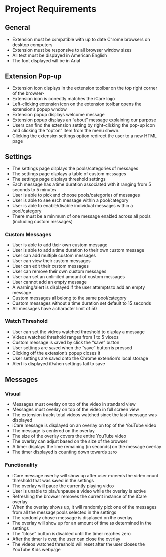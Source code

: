# Project Requirements

## General
- Extension must be compatible with up to date Chrome browsers on desktop computers
- Extension must be responsive to all browser window sizes
- All text must be displayed in American English
- The font displayed will be in Arial

## Extension Pop-up
- Extension icon displays in the extension toolbar on the top right corner of the browser- 
- Extension icon is correctly matches the iCare logo
- Left-clicking extension icon on the extension toolbar opens the extension’s popup window 
- Extension popup displays welcome message
- Extension popup displays an “about” message explaining our purpose 
- Users can find the extension setting by right-clicking the pop-up icon and clicking the “option” item from the menu shown. 
- Clicking the extension settings option redirect the user to a new HTML page

## Settings
- The settings page displays the pools/categories of messages
- The settings page displays a table of custom messages
- The settings page displays threshold settings
- Each message has a time duration associated with it ranging from 5 seconds to 5 minutes
- User is able to pick and choose pools/categories of messages
- User is able to see each message within a pool/category
- User is able to enable/disable individual messages within a pool/category
- There must be a minimum of one message enabled across all pools (including custom messages)

### Custom Messages
- User is able to add their own custom message
- User is able to add a time duration to their own custom message
- User can add multiple custom messages
- User can view their custom messages
- User can edit their custom messages
- User can remove their own custom messages
- User can set an unlimited amount of custom messages
- User cannot add an empty message
- A warning/alert is displayed if the user attempts to add an empty message
- Custom messages all belong to the same pool/category
- Custom messages without a time duration set default to 15 seconds
- All messages have a character limit of 50

### Watch Threshold
- User can set the videos watched threshold to display a message
- Videos watched threshold ranges from 1 to 5 videos
- Custom message is saved by click the “save” button
- User settings are saved when the “save” button is pressed 
- Clicking off the extension’s popup closes it
- User settings are saved onto the Chrome extension’s local storage
- Alert is displayed if/when settings fail to save

## Messages

### Visual
- Messages must overlay on top of the video in standard view
- Messages must overlay on top of the video in full screen view
- The extension tracks total videos watched since the last message was displayed
- iCare message is displayed on an overlay on top of the YouTube video
- The message is centered on the overlay
- The size of the overlay covers the entire YouTube video
- The overlay can adjust based on the size of the browser
- A timer displays the time remaining (in seconds) on the message overlay
- The timer displayed is counting down towards zero

### Functionality
- iCare message overlay will show up after user exceeds the video count threshold that was saved in the settings
- The overlay will pause the currently playing video
- User is unable to play/unpause a video while the overlay is active
- Refreshing the browser removes the current instance of the iCare overlay
- When the overlay shows up, it will randomly pick one of the messages from all the message pools selected in the settings
- The randomly chosen message is displayed on the overlay
- The overlay will show up for an amount of time as determined in the settings
- The “close” button is disabled until the timer reaches zero
- After the timer is over, the user can close the overlay
- The videos watched threshold will reset after the user closes the YouTube Kids webpage

